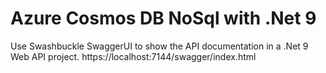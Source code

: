 # Azure Cosmos DB NoSql with .Net 9
Use Swashbuckle SwaggerUI to show the API documentation in a .Net 9 Web API project.
https://localhost:7144/swagger/index.html

